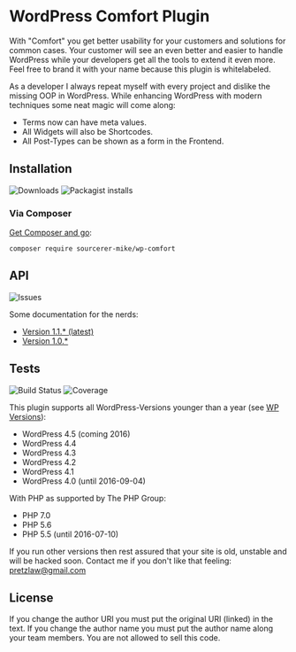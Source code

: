 # WordPress Comfort Plugin

With "Comfort" you get better usability for your customers
and solutions for common cases.
Your customer will see an even better and easier to handle WordPress
while your developers get all the tools to extend it even more.
Feel free to brand it with your name
because this plugin is whitelabeled.

As a developer I always repeat myself with every project
and dislike the missing OOP in WordPress.
While enhancing WordPress with modern techniques
some neat magic will come along:

- Terms now can have meta values.
- All Widgets will also be Shortcodes.
- All Post-Types can be shown as a form in the Frontend.

## Installation

![Downloads](https://img.shields.io/github/downloads/sourcerer-mike/wp-comfort/v1.0.0/total.svg)
![Packagist installs](https://img.shields.io/packagist/dt/sourcerer-mike/wp-comfort.svg)

### Via Composer

[Get Composer and go](http://getcomposer.org):

	composer require sourcerer-mike/wp-comfort
	

## API

![Issues](https://img.shields.io/github/issues/sourcerer-mike/wp-comfort.svg)

Some documentation for the nerds:

- [Version 1.1.* (latest)](http://sourcerer-mike.github.io/wp-comfort/api/1.1)
- [Version 1.0.*](http://sourcerer-mike.github.io/wp-comfort/api/1.0)

## Tests

![Build Status](https://travis-ci.org/sourcerer-mike/wp-comfort.svg?tag=v1.0.0)
![Coverage](http://codecov.io/github/sourcerer-mike/wp-comfort/coverage.svg?tag=v1.0.0)

This plugin supports all WordPress-Versions younger than a year
(see [WP Versions](https://codex.wordpress.org/WordPress_Versions)):

- WordPress 4.5 (coming 2016)
- WordPress 4.4
- WordPress 4.3
- WordPress 4.2
- WordPress 4.1
- WordPress 4.0 (until 2016-09-04)

With PHP as supported by The PHP Group:

- PHP 7.0
- PHP 5.6
- PHP 5.5 (until 2016-07-10)

If you run other versions then rest assured that your site is old,
unstable
and will be hacked soon.
Contact me if you don't like that feeling: pretzlaw@gmail.com



## License

If you change the author URI you must put the original URI (linked) in the text.
If you change the author name you must put the author name along your team members.
You are not allowed to sell this code.